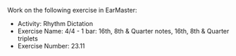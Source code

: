 Work on the following exercise in EarMaster:
- Activity: Rhythm Dictation
- Exercise Name: 4/4 - 1 bar: 16th, 8th & Quarter notes, 16th, 8th & Quarter triplets
- Exercise Number: 23.11
